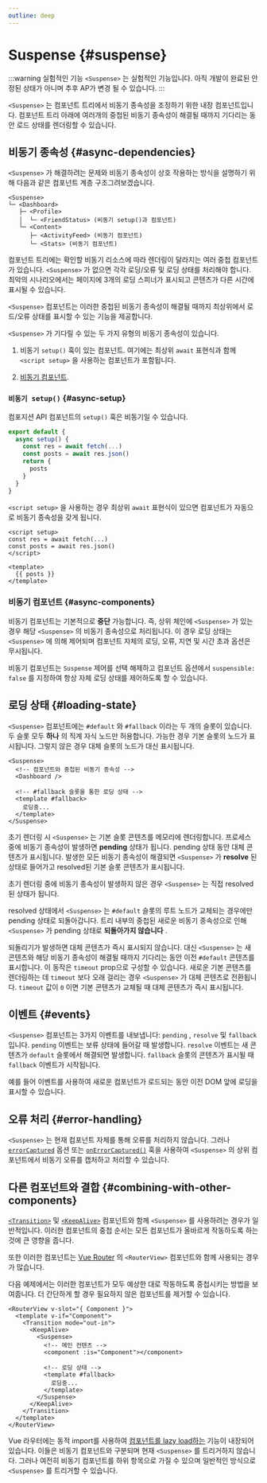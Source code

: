 ```yaml
---
outline: deep
---
```


# Suspense {#suspense}

:::warning 실험적인 기능
`<Suspense>` 는 실험적인 기능입니다. 아직 개발이 완료된 안정된 상태가 아니며 추후 AP가 변경 될 수 있습니다.
:::

`<Suspense>` 는 컴포넌트 트리에서 비동기 종속성을 조정하기 위한 내장 컴포넌트입니다. 컴포넌트 트리 아래에 여러개의 중첩된 비동기 종속성이 해결될 때까지 기다리는 동안 로드 상태를 렌더링할 수 있습니다.

## 비동기 종속성 {#async-dependencies}

`<Suspense>` 가 해결하려는 문제와 비동기 종속성이 상호 작용하는 방식을 설명하기 위해 다음과 같은 컴포넌트 계층 구조그려보겠습니다.

```
<Suspense>
└─ <Dashboard>
   ├─ <Profile>
   │  └─ <FriendStatus> (비동기 setup()과 컴포넌트)
   └─ <Content>
      ├─ <ActivityFeed> (비동기 컴포넌트)
      └─ <Stats> (비동기 컴포넌트)
```

컴포넌트 트리에는 확인할 비동기 리소스에 따라 렌더링이 달라지는 여러 중첩 컴포넌트가 있습니다. `<Suspense>` 가 없으면 각각  로딩/오류 및 로딩 상태를 처리해야 합니다. 최악의 시나리오에서는 페이지에 3개의 로딩 스피너가 표시되고 콘텐츠가 다른 시간에 표시될 수 있습니다.

`<Suspense>` 컴포넌트는 이러한 중첩된 비동기 종속성이 해결될 때까지 최상위에서 로드/오류 상태를 표시할 수 있는 기능을 제공합니다.

`<Suspense>` 가 기다릴 수 있는 두 가지 유형의 비동기 종속성이 있습니다.

1. 비동기 `setup()` 훅이 있는 컴포넌트. 여기에는 최상위 `await` 표현식과 함께 `<script setup>` 을 사용하는 컴포넌트가 포함됩니다.

2. [비동기 컴포넌트](/guide/components/async.html).

### `비동기 setup()` {#async-setup}

컴포지션 API 컴포넌트의 `setup()` 훅은 비동기일 수 있습니다.

```js
export default {
  async setup() {
    const res = await fetch(...)
    const posts = await res.json()
    return {
      posts
    }
  }
}
```

`<script setup>` 을 사용하는 경우 최상위 `await` 표현식이 있으면 컴포넌트가 자동으로 비동기 종속성을 갖게 됩니다.

```vue
<script setup>
const res = await fetch(...)
const posts = await res.json()
</script>

<template>
  {{ posts }}
</template>
```

### 비동기 컴포넌트 {#async-components}

비동기 컴포넌트는 기본적으로 **중단** 가능합니다. 즉, 상위 체인에 `<Suspense>` 가 있는 경우 해당 `<Suspense>` 의 비동기 종속성으로 처리됩니다. 이 경우 로딩 상태는 `<Suspense>` 에 의해 제어되며 컴포넌트 자체의 로딩, 오류, 지연 및 시간 초과 옵션은 무시됩니다.

비동기 컴포넌트는 `Suspense` 제어를 선택 해제하고 컴포넌트 옵션에서 `suspensible: false` 를 지정하여 항상 자체 로딩 상태를 제어하도록 할 수 있습니다.

## 로딩 상태 {#loading-state}

`<Suspense>` 컴포넌트에는 `#default` 와 `#fallback` 이라는 두 개의 슬롯이 있습니다. 두 슬롯 모두 **하나** 의 직계 자식 노드만 허용합니다. 가능한 경우 기본 슬롯의 노드가 표시됩니다. 그렇지 않은 경우 대체 슬롯의 노드가 대신 표시됩니다.

```vue-html
<Suspense>
  <!-- 컴포넌트와 중첩된 비동기 종속성 -->
  <Dashboard />

  <!-- #fallback 슬롯을 통한 로딩 상태 -->
  <template #fallback>
    로딩중...
  </template>
</Suspense>
```

초기 렌더링 시 `<Suspense>` 는 기본 슬롯 콘텐츠를 메모리에 렌더링합니다. 프로세스 중에 비동기 종속성이 발생하면 **pending** 상태가 됩니다. pending 상태 동안 대체 콘텐츠가 표시됩니다. 발생한 모든 비동기 종속성이 해결되면 `<Suspense>` 가 **resolve** 된 상태로 들어가고 resolved된 기본 슬롯 콘텐츠가 표시됩니다.

초기 렌더링 중에 비동기 종속성이 발생하지 않은 경우 `<Suspense>` 는 직접 resolved된 상태가 됩니다.

resolved 상태에서 `<Suspense>` 는 `#default` 슬롯의 루트 노드가 교체되는 경우에만 pending 상태로 되돌아갑니다. 트리 내부의 중첩된 새로운 비동기 종속성으로 인해 `<Suspense>` 가 pending 상태로 **되돌아가지 않습니다** .

되돌리기가 발생하면 대체 콘텐츠가 즉시 표시되지 않습니다. 대신 `<Suspense>` 는 새 콘텐츠와 해당 비동기 종속성이 해결될 때까지 기다리는 동안 이전 `#default` 콘텐츠를 표시합니다. 이 동작은 `timeout` prop으로 구성할 수 있습니다. 새로운 기본 콘텐츠를 렌더링하는 데 `timeout` 보다 오래 걸리는 경우 `<Suspense>` 가 대체 콘텐츠로 전환됩니다. `timeout` 값이 `0` 이면 기본 콘텐츠가 교체될 때 대체 콘텐츠가 즉시 표시됩니다.

## 이벤트 {#events}

`<Suspense>` 컴포넌트는 3가지 이벤트를 내보냅니다: `pending` , `resolve` 및 `fallback` 입니다. `pending` 이벤트는 보류 상태에 들어갈 때 발생합니다. `resolve` 이벤트는 새 콘텐츠가 `default` 슬롯에서 해결되면 발생합니다. `fallback` 슬롯의 콘텐츠가 표시될 때 `fallback` 이벤트가 시작됩니다.

예를 들어 이벤트를 사용하여 새로운 컴포넌트가 로드되는 동안 이전 DOM 앞에 로딩을 표시할 수 있습니다.

## 오류 처리 {#error-handling}

`<Suspense>` 는 현재 컴포넌트 자체를 통해 오류를 처리하지 않습니다. 그러나 [`errorCaptured`](/api/options-lifecycle.html#errorcaptured) 옵션 또는 [`onErrorCaptured()`](/api/composition-api-lifecycle.html#onerrorcaptured) 훅을 사용하여 `<Suspense>` 의 상위 컴포넌트에서 비동기 오류를 캡처하고 처리할 수 있습니다.

## 다른 컴포넌트와 결합 {#combining-with-other-components}

[`<Transition>`](./transition) 및 [`<KeepAlive>`](./keep-alive) 컴포넌트와 함께 `<Suspense>` 를 사용하려는 경우가 일반적입니다. 이러한 컴포넌트의 중첩 순서는 모든 컴포넌트가 올바르게 작동하도록 하는 것에 큰 영향을 줍니다.

또한 이러한 컴포넌트는 [Vue Router](https://router.vuejs.org/) 의 `<RouterView>` 컴포넌트와 함께 사용되는 경우가 많습니다.

다음 예제에서는 이러한 컴포넌트가 모두 예상한 대로 작동하도록 중첩시키는 방법을 보여줍니다. 더 간단하게 할 경우 필요하지 않은 컴포넌트를 제거할 수 있습니다.

```vue-html
<RouterView v-slot="{ Component }">
  <template v-if="Component">
    <Transition mode="out-in">
      <KeepAlive>
        <Suspense>
          <!-- 메인 컨텐츠 -->
          <component :is="Component"></component>

          <!-- 로딩 상태 -->
          <template #fallback>
            로딩중...
          </template>
        </Suspense>
      </KeepAlive>
    </Transition>
  </template>
</RouterView>
```

Vue 라우터에는 동적 import를 사용하여 [컴포넌트를 lazy load하는](https://router.vuejs.org/guide/advanced/lazy-loading.html) 기능이 내장되어 있습니다. 이들은 비동기 컴포넌트와 구분되며 현재 `<Suspense>` 를 트리거하지 않습니다. 그러나 여전히 비동기 컴포넌트를 하위 항목으로 가질 수 있으며 일반적인 방식으로 `<Suspense>` 를 트리거할 수 있습니다.
